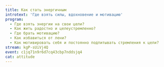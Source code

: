 ```yaml
---
title: Как стать энергичным
introtext: 'Где взять силы, вдохновение и мотивацию'
program:
  - Где взять энергии на свои цели?
  - Как жить радостно и целеустремленно?
  - Где брать мотивацию?
  - Как избавиться от лени?
  - Как мотивировать себя и постоянно подпитывать стремления к цели?
stream: kgP-sUiVj4Q
event: c1jq71n9r6d7cq43cbp7nddsjq4
cat: attitude
---
```


